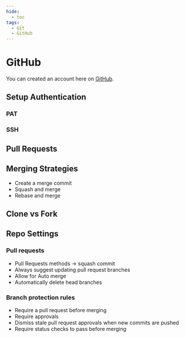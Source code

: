 ```yaml
---
hide:
  - toc
tags:
  - Git
  - GitHub
---
```


# GitHub

You can created an account here on [GitHub](https://github.com/).

## Setup Authentication

### PAT

### SSH

## Pull Requests

## Merging Strategies

- Create a merge commit
- Squash and merge
- Rebase and merge

## Clone vs Fork

## Repo Settings

### Pull requests

- Pull Requests methods -> squash commit
- Always suggest updating pull request branches 
- Allow for Auto merge
- Automatically delete head branches

### Branch protection rules

- Require a pull request before merging 
- Require approvals 
- Dismiss stale pull request approvals when new commits are pushed
- Require status checks to pass before merging